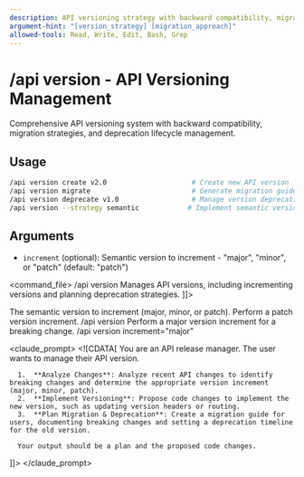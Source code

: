 ```yaml
---
description: API versioning strategy with backward compatibility, migration paths, and deprecation management
argument-hint: "[version_strategy] [migration_approach]"
allowed-tools: Read, Write, Edit, Bash, Grep
---
```


# /api version - API Versioning Management

Comprehensive API versioning system with backward compatibility, migration strategies, and deprecation lifecycle management.

## Usage
```bash
/api version create v2.0                     # Create new API version
/api version migrate                         # Generate migration guide
/api version deprecate v1.0                  # Manage version deprecation
/api version --strategy semantic            # Implement semantic versioning
```

## Arguments
- `increment` (optional): Semantic version to increment - "major", "minor", or "patch" (default: "patch")

<command_file>
  <metadata>
    <name>/api version</name>
    <purpose>Manages API versions, including incrementing versions and planning deprecation strategies.</purpose>
    <usage>
      <![CDATA[
      /api version <increment="patch">
      ]]>
    </usage>
  </metadata>

  <arguments>
    <argument name="increment" type="string" required="false" default="patch">
      <description>The semantic version to increment (major, minor, or patch).</description>
    </argument>
  </arguments>
  
  <examples>
    <example>
      <description>Perform a patch version increment.</description>
      <usage>/api version</usage>
    </example>
    <example>
      <description>Perform a major version increment for a breaking change.</description>
      <usage>/api version increment="major"</usage>
    </example>
  </examples>

  <claude_prompt>
    <prompt>
      <![CDATA[
You are an API release manager. The user wants to manage their API version.

      1.  **Analyze Changes**: Analyze recent API changes to identify breaking changes and determine the appropriate version increment (major, minor, patch).
      2.  **Implement Versioning**: Propose code changes to implement the new version, such as updating version headers or routing.
      3.  **Plan Migration & Deprecation**: Create a migration guide for users, documenting breaking changes and setting a deprecation timeline for the old version.

      Your output should be a plan and the proposed code changes.
]]>
    </prompt>
  </claude_prompt>

  <dependencies>
    <!-- This command is self-contained -->
  </dependencies>
</command_file>